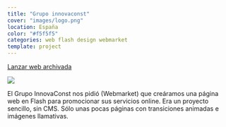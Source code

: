 ```yaml
---
title: "Grupo innovaconst"
cover: "images/logo.png"
location: España
color: "#f5f5f5"
categories: web flash design webmarket
template: project
---
```


<p class="align-center">
<a class="btn external" role="button" href="http://work.joanmira.com/webs/innovaconst" target="_blank">Lanzar web archivada</a>
</p>

![](/work/grupo-innovaconst/images/1.png)

El Grupo InnovaConst nos pidió (Webmarket) que creáramos una página web en Flash para promocionar sus servicios online. Era un proyecto sencillo, sin CMS. Sólo unas pocas páginas con transiciones animadas e imágenes llamativas.
